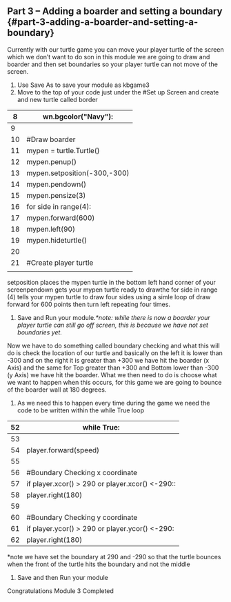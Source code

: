 ## Part 3 – Adding a boarder and setting a boundary {#part-3-adding-a-boarder-and-setting-a-boundary}

Currently with our turtle game you can move your player turtle of the screen which we don’t want to do son in this module we are going to draw and boarder and then set boundaries so your player turtle can not move of the screen.

1.  Use Save As to save your module as kbgame3
2.  Move to the top of your code just under the #Set up Screen and create and new turtle called border

| 8 | wn.bgcolor(&quot;Navy&quot;): |
| --- | --- |
| 9 |  |
| 10 | #Draw boarder |
| 11 | mypen = turtle.Turtle() |
| 12 | mypen.penup() |
| 13 | mypen.setposition(-300,-300) |
| 14 | mypen.pendown() |
| 15 | mypen.pensize(3) |
| 16 | for side in range(4): |
| 17 | mypen.forward(600) |
| 18 | mypen.left(90) |
| 19 | mypen.hideturtle() |
| 20 |  |
| 21 | #Create player turtle |
|  |  |

setposition places the mypen turtle in the bottom left hand corner of your screenpendown gets your mypen turtle ready to drawthe for side in range (4) tells your mypen turtle to draw four sides using a simle loop of draw forward for 600 points then turn left repeating four times.

1.  Save and Run your module._*note: while there is now a boarder your player turtle can still go off screen, this is because we have not set boundaries yet._

Now we have to do something called boundary checking and what this will do is check the location of our turtle and basically on the left it is lower than -300 and on the right it is greater than +300 we have hit the boarder (x Axis) and the same for Top greater than +300 and Bottom lower than -300 (y Axis) we have hit the boarder. What we then need to do is choose what we want to happen when this occurs, for this game we are going to bounce of the boarder wall at 180 degrees.

1.  As we need this to happen every time during the game we need the code to be written within the while True loop

| 52 | while True: |
| --- | --- |
| 53 |  |
| 54 | player.forward(speed) |
| 55 |  |
| 56 | #Boundary Checking x coordinate |
| 57 | if player.xcor() &gt; 290 or player.xcor() &lt;-290:: |
| 58 | player.right(180) |
| 59 |  |
| 60 | #Boundary Checking y coordinate |
| 61 | if player.ycor() &gt; 290 or player.ycor() &lt;-290: |
| 62 | player.right(180) |

*note we have set the boundary at 290 and -290 so that the turtle bounces when the front of the turtle hits the boundary and not the middle

1.  Save and then Run your module

Congratulations Module 3 Completed